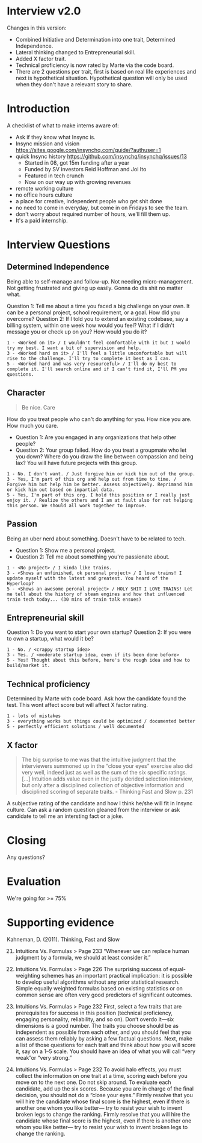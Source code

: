 # Interview v2.0

Changes in this version:

* Combined Initiative and Determination into one trait, Determined Independence.
* Lateral thinking changed to Entrepreneurial skill.
* Added X factor trait.
* Technical proficiency is now rated by Marte via the code board.
* There are 2 questions per trait, first is based on real life experiences and next is hypothetical situation. Hypothetical question will only be used when they don't have a relevant story to share.

# Introduction

A checklist of what to make interns aware of:

* Ask if they know what Insync is. 
* Insync mission and vision https://sites.google.com/insynchq.com/guide/?authuser=1
* quick Insync history https://github.com/insynchq/insynchq/issues/13
  * Started in 08, got 15m funding after a year
  * Funded by SV investors Reid Hoffman and Joi Ito
  * Featured in tech crunch
  * Now on our way up with growing revenues
* remote working culture
* no office hours culture
* a place for creative, independent people who get shit done
* no need to come in everyday, but come in on Fridays to see the team.
* don't worry about required number of hours, we'll fill them up.
* It's a paid internship.

# Interview Questions 

## Determined Independence

Being able to self-manage and follow-up. Not needing micro-management. Not getting frustrated and giving up easily. Gonna do dis shit no matter what.

Question 1: Tell me about a time you faced a big challenge on your own. It can be a personal project, school requirement, or a goal. How did you overcome?
Question 2: If I told you to extend an existing codebase, say a billing system, within one week how would you feel? What if I didn't message you or check up on you? How would you do it?

```
1 - <Worked on it> / I wouldn't feel comfortable with it but I would try my best. I want a bit of supervision and help.
3 - <Worked hard on it> / I'll feel a little uncomfortable but will rise to the challenge. I'll try to complete it best as I can.
5 - <Worked hard and was very resourceful> / I'll do my best to complete it. I'll search online and if I can't find it, I'll PM you questions.
```

## Character

> Be nice. Care

How do you treat people who can't do anything for you. How nice you are. How much you care.

* Question 1: Are you engaged in any organizations that help other people? 
* Question 2: Your group failed. How do you treat a groupmate who let you down? Where do you draw the line between compassion and being lax? You will have future projects with this group.

```
1 - No. I don't want. / Just forgive him or kick him out of the group.
3 - Yes, I'm part of this org and help out from time to time. / Forgive him but help him be better. Assess objectively. Reprimand him or kick him out based on impartial data.
5 - Yes, I'm part of this org. I hold this position or I really just enjoy it. / Realize the others and I am at fault also for not helping this person. We should all work together to improve.
```

## Passion

Being an uber nerd about something. Doesn't have to be related to tech.

* Question 1: Show me a personal project.
* Question 2: Tell me about something you're passionate about.

```
1 - <No project> / I kinda like trains.
3 - <Shows an unfinished, ok personal project> / I love trains! I update myself with the latest and greatest. You heard of the Hyperloop?
5 - <Shows an awesome peronal project> / HOLY SHIT I LOVE TRAINS! Let me tell about the history of steam engines and how that influenced train tech today... (30 mins of train talk ensues)
```

## Entrepreneurial skill

Question 1: Do you want to start your own startup?
Question 2: If you were to own a startup, what would it be?

```
1 - No. / <crappy startup idea>
3 - Yes. / <moderate startup idea, even if its been done before>
5 - Yes! Thought about this before, here's the rough idea and how to build/market it. 
```

## Technical proficiency

Determined by Marte with code board. Ask how the candidate found the test. This wont affect score but will affect X factor rating.

```
1 - lots of mistakes
3 - everything works but things could be optimized / documented better
5 - perfectly efficient solutions / well documented
```

## X factor

> The big surprise to me was that the intuitive judgment that the interviewers summoned up in the “close your eyes” exercise also did very well, indeed just as well as the sum of the six specific ratings. [...] Intuition adds value even in the justly derided selection interview, but only after a disciplined collection of objective information and disciplined scoring of separate traits. - Thinking Fast and Slow p. 231

A subjective rating of the candidate and how I think he/she will fit in Insync culture. Can ask a random question gleaned from the interview or ask candidate to tell me an intersting fact or a joke.

# Closing

Any questions?

# Evaluation

We're going for >= 75%

# Supporting evidence

Kahneman, D. (2011). Thinking, Fast and Slow

21. Intuitions Vs. Formulas > Page 233
“Whenever we can replace human judgment by a formula, we should at least consider it.”

21. Intuitions Vs. Formulas > Page 226
The surprising success of equal-weighting schemes has an important practical implication: it is possible to develop useful algorithms without any prior statistical research. Simple equally weighted formulas based on existing statistics or on common sense are often very good predictors of significant outcomes.

21. Intuitions Vs. Formulas > Page 232
First, select a few traits that are prerequisites for success in this position (technical proficiency, engaging personality, reliability, and so on). Don’t overdo it—six dimensions is a good number. The traits you choose should be as independent as possible from each other, and you should feel that you can assess them reliably by asking a few factual questions. Next, make a list of those questions for each trait and think about how you will score it, say on a 1–5 scale. You should have an idea of what you will call “very weak”or “very strong.”

21. Intuitions Vs. Formulas > Page 232
To avoid halo effects, you must collect the information on one trait at a time, scoring each before you move on to the next one. Do not skip around. To evaluate each candidate, add up the six scores. Because you are in charge of the final decision, you should not do a “close your eyes.” Firmly resolve that you will hire the candidate whose final score is the highest, even if there is another one whom you like better— try to resist your wish to invent broken legs to change the ranking. Firmly resolve that you will hire the candidate whose final score is the highest, even if there is another one whom you like better— try to resist your wish to invent broken legs to change the ranking.

